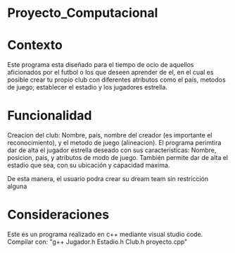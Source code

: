 # Proyecto_Computacional

# Contexto
Este programa esta diseñado para el tiempo de ocio de aquellos aficionados por el futbol o los que deseen aprender de el, en el cual es posible crear tu propio club con diferentes atributos como el país, metodos de juego; establecer el estadio y los jugadores estrella.

# Funcionalidad
Creacion del club: Nombre, país, nombre del creador (es importante el reconocimiento), y el metodo de juego (alineacion).
El programa perimtira dar de alta el jugador estrella deseado con sus caracteristicas: Nombre, posicion, pais, y atributos de modo de juego.
También permite dar de alta el estadio que sea, con su ubicación y capacidad maxima.

De esta manera, el usuario podra crear su dream team sin restricción alguna

# Consideraciones
Este es un programa realizado en c++ mediante visual studio code.
Compilar con: "g++ Jugador.h Estadio.h Club.h proyecto.cpp"
